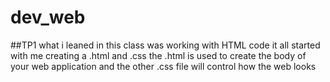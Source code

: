 # dev_web

##TP1
what i leaned in this class was working with HTML code it all started with me creating a .html and .css the .html is used to create the body of your web application and the other 
.css file will control how the web looks 

